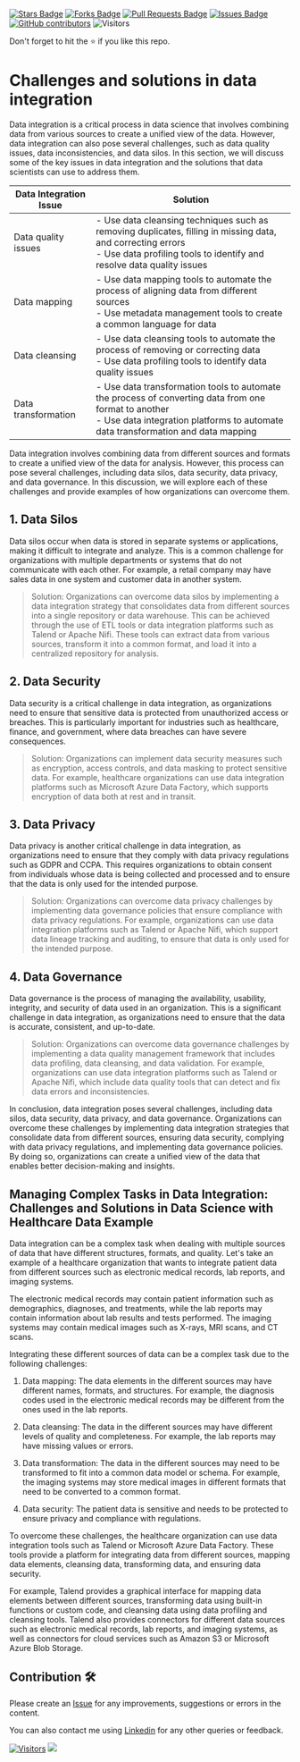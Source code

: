 <a href="https://github.com/drshahizan/special-topic-data-engineering/stargazers"><img src="https://img.shields.io/github/stars/drshahizan/special-topic-data-engineering" alt="Stars Badge"/></a>
<a href="https://github.com/drshahizan/special-topic-data-engineering/network/members"><img src="https://img.shields.io/github/forks/drshahizan/special-topic-data-engineering" alt="Forks Badge"/></a>
<a href="https://github.com/drshahizan/special-topic-data-engineering/pulls"><img src="https://img.shields.io/github/issues-pr/drshahizan/special-topic-data-engineering" alt="Pull Requests Badge"/></a>
<a href="https://github.com/drshahizan/special-topic-data-engineering/issues"><img src="https://img.shields.io/github/issues/drshahizan/special-topic-data-engineering" alt="Issues Badge"/></a>
<a href="https://github.com/drshahizan/special-topic-data-engineering/graphs/contributors"><img alt="GitHub contributors" src="https://img.shields.io/github/contributors/drshahizan/special-topic-data-engineering?color=2b9348"></a>
![Visitors](https://api.visitorbadge.io/api/visitors?path=https%3A%2F%2Fgithub.com%2Fspecial-topic-data-engineering&labelColor=%23d9e3f0&countColor=%23697689&style=flat)

Don't forget to hit the :star: if you like this repo.

# Challenges and solutions in data integration
Data integration is a critical process in data science that involves combining data from various sources to create a unified view of the data. However, data integration can also pose several challenges, such as data quality issues, data inconsistencies, and data silos. In this section, we will discuss some of the key issues in data integration and the solutions that data scientists can use to address them.

| Data Integration Issue | Solution |
| --- | --- |
| Data quality issues | - Use data cleansing techniques such as removing duplicates, filling in missing data, and correcting errors<br>- Use data profiling tools to identify and resolve data quality issues |
| Data mapping | - Use data mapping tools to automate the process of aligning data from different sources<br>- Use metadata management tools to create a common language for data |
| Data cleansing | - Use data cleansing tools to automate the process of removing or correcting data<br>- Use data profiling tools to identify data quality issues |
| Data transformation | - Use data transformation tools to automate the process of converting data from one format to another<br>- Use data integration platforms to automate data transformation and data mapping |

Data integration involves combining data from different sources and formats to create a unified view of the data for analysis. However, this process can pose several challenges, including data silos, data security, data privacy, and data governance. In this discussion, we will explore each of these challenges and provide examples of how organizations can overcome them.

## 1. Data Silos
Data silos occur when data is stored in separate systems or applications, making it difficult to integrate and analyze. This is a common challenge for organizations with multiple departments or systems that do not communicate with each other. For example, a retail company may have sales data in one system and customer data in another system.

> Solution: Organizations can overcome data silos by implementing a data integration strategy that consolidates data from different sources into a single repository or data warehouse. This can be achieved through the use of ETL tools or data integration platforms such as Talend or Apache Nifi. These tools can extract data from various sources, transform it into a common format, and load it into a centralized repository for analysis.

## 2. Data Security
Data security is a critical challenge in data integration, as organizations need to ensure that sensitive data is protected from unauthorized access or breaches. This is particularly important for industries such as healthcare, finance, and government, where data breaches can have severe consequences.

> Solution: Organizations can implement data security measures such as encryption, access controls, and data masking to protect sensitive data. For example, healthcare organizations can use data integration platforms such as Microsoft Azure Data Factory, which supports encryption of data both at rest and in transit.

## 3. Data Privacy
Data privacy is another critical challenge in data integration, as organizations need to ensure that they comply with data privacy regulations such as GDPR and CCPA. This requires organizations to obtain consent from individuals whose data is being collected and processed and to ensure that the data is only used for the intended purpose.

> Solution: Organizations can overcome data privacy challenges by implementing data governance policies that ensure compliance with data privacy regulations. For example, organizations can use data integration platforms such as Talend or Apache Nifi, which support data lineage tracking and auditing, to ensure that data is only used for the intended purpose.

## 4. Data Governance
Data governance is the process of managing the availability, usability, integrity, and security of data used in an organization. This is a significant challenge in data integration, as organizations need to ensure that the data is accurate, consistent, and up-to-date.

> Solution: Organizations can overcome data governance challenges by implementing a data quality management framework that includes data profiling, data cleansing, and data validation. For example, organizations can use data integration platforms such as Talend or Apache Nifi, which include data quality tools that can detect and fix data errors and inconsistencies.

In conclusion, data integration poses several challenges, including data silos, data security, data privacy, and data governance. Organizations can overcome these challenges by implementing data integration strategies that consolidate data from different sources, ensuring data security, complying with data privacy regulations, and implementing data governance policies. By doing so, organizations can create a unified view of the data that enables better decision-making and insights.

## Managing Complex Tasks in Data Integration: Challenges and Solutions in Data Science with Healthcare Data Example
Data integration can be a complex task when dealing with multiple sources of data that have different structures, formats, and quality. Let's take an example of a healthcare organization that wants to integrate patient data from different sources such as electronic medical records, lab reports, and imaging systems.

The electronic medical records may contain patient information such as demographics, diagnoses, and treatments, while the lab reports may contain information about lab results and tests performed. The imaging systems may contain medical images such as X-rays, MRI scans, and CT scans.

Integrating these different sources of data can be a complex task due to the following challenges:

1. Data mapping: The data elements in the different sources may have different names, formats, and structures. For example, the diagnosis codes used in the electronic medical records may be different from the ones used in the lab reports.

2. Data cleansing: The data in the different sources may have different levels of quality and completeness. For example, the lab reports may have missing values or errors.

3. Data transformation: The data in the different sources may need to be transformed to fit into a common data model or schema. For example, the imaging systems may store medical images in different formats that need to be converted to a common format.

4. Data security: The patient data is sensitive and needs to be protected to ensure privacy and compliance with regulations.

To overcome these challenges, the healthcare organization can use data integration tools such as Talend or Microsoft Azure Data Factory. These tools provide a platform for integrating data from different sources, mapping data elements, cleansing data, transforming data, and ensuring data security.

For example, Talend provides a graphical interface for mapping data elements between different sources, transforming data using built-in functions or custom code, and cleansing data using data profiling and cleansing tools. Talend also provides connectors for different data sources such as electronic medical records, lab reports, and imaging systems, as well as connectors for cloud services such as Amazon S3 or Microsoft Azure Blob Storage.


## Contribution 🛠️
Please create an [Issue](https://github.com/drshahizan/special-topic-data-engineering/issues) for any improvements, suggestions or errors in the content.

You can also contact me using [Linkedin](https://www.linkedin.com/in/drshahizan/) for any other queries or feedback.

[![Visitors](https://api.visitorbadge.io/api/visitors?path=https%3A%2F%2Fgithub.com%2Fdrshahizan&labelColor=%23697689&countColor=%23555555&style=plastic)](https://visitorbadge.io/status?path=https%3A%2F%2Fgithub.com%2Fdrshahizan)
![](https://hit.yhype.me/github/profile?user_id=81284918)



